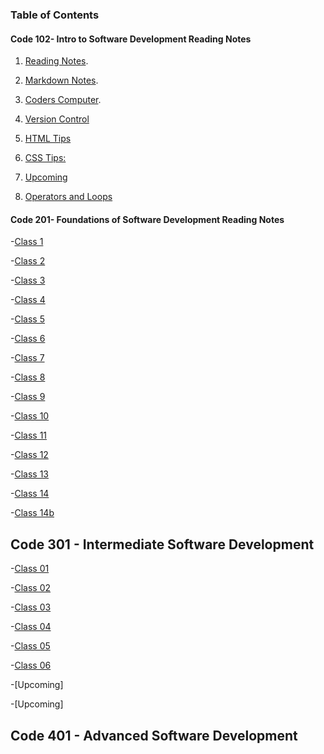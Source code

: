 ### Table of Contents

#### Code 102- Intro to Software Development Reading Notes

1. [Reading Notes](https://latheriok0818.github.io/reading-notes/).

2. [Markdown Notes](https://latheriok0818.github.io//reading-notes/markdown).

3. [Coders Computer](https://latheriok0818.github.io/reading-notes/coderscomputer).

4. [Version Control](https://latheriok0818.github.io/reading-notes/versionControlTip)

5. [HTML Tips](LatherioK0818.github.io/reading-notes/html)

6. [CSS Tips:](LatherioK0818.github.io/reading-notes/css)

7. [Upcoming]()

8. [Operators and Loops](LatherioK0818.github.io/reading-notes/class8notes)

#### Code 201- Foundations of Software Development Reading Notes

-[Class 1](https://latheriok0818.github.io/reading-notes/class201notes/class01)

-[Class 2](https://latheriok0818.github.io/reading-notes/class201notes/class02)

-[Class 3](https://latheriok0818.github.io/reading-notes/class201notes/class03)

-[Class 4](https://latheriok0818.github.io/reading-notes/class201notes/class04)

-[Class 5](https://latheriok0818.github.io/reading-notes/class201notes/class05)

-[Class 6](https://latheriok0818.github.io/reading-notes/class201notes/class06)

-[Class 7](https://latheriok0818.github.io/reading-notes/class201notes/class07)

-[Class 8](https://latheriok0818.github.io/reading-notes/class201notes/class08)

-[Class 9](https://latheriok0818.github.io/reading-notes/class201notes/class09)

-[Class 10](https://latheriok0818.github.io/reading-notes/class201notes/class10)

-[Class 11](https://latheriok0818.github.io/reading-notes/class201notes/class11)

-[Class 12](https://latheriok0818.github.io/reading-notes/class201notes/class12)

-[Class 13](https://latheriok0818.github.io/reading-notes/class201notes/class13)

-[Class 14](https://latheriok0818.github.io/reading-notes/class201notes/class14)

-[Class 14b](https://latheriok0818.github.io/reading-notes/class201notes/class14b)

## Code 301 - Intermediate Software Development

 -[Class 01](https://latheriok0818.github.io/reading-notes/class301notes/class01)

-[Class 02](https://latheriok0818.github.io/reading-notes/class301notes/class02)

-[Class 03](https://latheriok0818.github.io/reading-notes/class301notes/class03)

-[Class 04](https://latheriok0818.github.io/reading-notes/class301notes/class04)

-[Class 05](https://latheriok0818.github.io/reading-notes/class301notes/class05)

-[Class 06](https://latheriok0818.github.io/reading-notes/class301notes/class06)

-[Upcoming]

-[Upcoming]

## Code 401 - Advanced Software Development